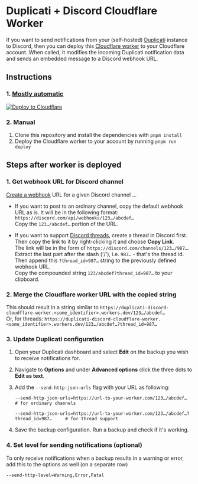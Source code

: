 # Duplicati + Discord Cloudflare Worker

If you want to send notifications from your (self-hosted) [Duplicati](https://duplicati.com/) instance to Discord, then you can deploy this [Cloudflare worker](https://developers.cloudflare.com/workers/) to your Cloudflare account. When called, it modifies the incoming Duplicati notification data and sends an embedded message to a Discord webhook URL.

## Instructions

### 1. [Mostly automatic](https://developers.cloudflare.com/workers/platform/deploy-buttons/)

[![Deploy to Cloudflare](https://deploy.workers.cloudflare.com/button)](https://deploy.workers.cloudflare.com/?url=https://github.com/sidbena/duplicati-discord-cloudflare-worker/tree/main)

### 2. Manual

1. Clone this repository and install the dependencies with `pnpm install`
1. Deploy the Cloudflare worker to your account by running `pnpm run deploy`

## Steps after worker is deployed

### 1. Get webhook URL for Discord channel

[Create a webhook](https://support.discord.com/hc/en-us/articles/228383668-Intro-to-Webhooks) URL for a given Discord channel …

- If you want to post to an ordinary channel, copy the default webhook URL as is. It will be in the following format: `https://discord.com/api/webhooks/123…/abcdef…`<br>
  Copy the `123…/abcdef…` portion of the URL.

- If you want to support [Discord threads](https://support.discord.com/hc/en-us/articles/4403205878423-Threads-FAQ), create a thread in Discord first. Then copy the link to it by right-clicking it and choose **Copy Link**.<br>The link will be in the form of `https://discord.com/channels/123…/987…`.
  Extract the last part after the slash ('/'), i.e. `987…` - that's the thread id. Then append this `?thread_id=987…` string to the previously defined webhook URL.<br>
  Copy the compounded string `123/abcdef?thread_id=987…` to your clipboard.

### 2. Merge the Cloudflare worker URL with the copied string

This should result in a string similar to `https://duplicati-discord-cloudflare-worker.<some_identifier>.workers.dev/123…/abcdef…`<br>
Or, for threads: `https://duplicati-discord-cloudflare-worker.<some_identifier>.workers.dev/123…/abcdef…?thread_id=987…`

### 3. Update Duplicati configuration
   
1. Open your Duplicati dashboard and select **Edit** on the backup you wish to receive notifications for.
2. Navigate to **Options** and under **Advanced options** click the three dots to **Edit as text**.
3. Add the `--send-http-json-urls` flag with your URL as following:
   ```text
   --send-http-json-urls=https://url-to-your-worker.com/123…/abcdef…                    # for ordinary channels
   
   --send-http-json-urls=https://url-to-your-worker.com/123…/abcdef…?thread_id=987…     # for thread support
   ```

1. Save the backup configuration. Run a backup and check if it's working.

### 4. Set level for sending notifications (optional)
To only receive notifications when a backup results in a warning or error, add this to the options as well (on a separate row)
```
--send-http-level=Warning,Error,Fatal
```
